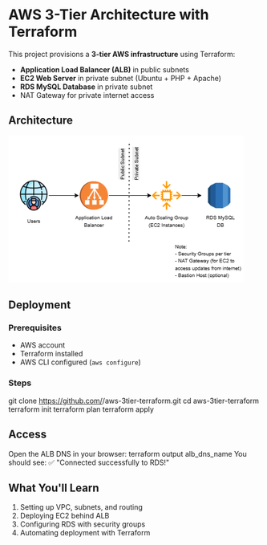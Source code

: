 # AWS 3-Tier Architecture with Terraform

This project provisions a **3-tier AWS infrastructure** using Terraform:
- **Application Load Balancer (ALB)** in public subnets
- **EC2 Web Server** in private subnet (Ubuntu + PHP + Apache)
- **RDS MySQL Database** in private subnet
- NAT Gateway for private internet access

## Architecture
![Architecture Diagram](aws-3tier-infra.png)

## Deployment
### Prerequisites
- AWS account
- Terraform installed
- AWS CLI configured (`aws configure`)

### Steps
git clone https://github.com/<your-username>/aws-3tier-terraform.git
cd aws-3tier-terraform
terraform init
terraform plan
terraform apply

## Access
Open the ALB DNS in your browser:
terraform output alb_dns_name
You should see:
✅ "Connected successfully to RDS!"

## What You'll Learn
1. Setting up VPC, subnets, and routing
2. Deploying EC2 behind ALB
3. Configuring RDS with security groups
4. Automating deployment with Terraform